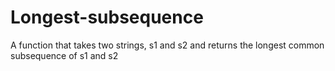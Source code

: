 # Longest-subsequence
A function that takes two strings, s1 and s2 and returns the longest common subsequence of s1 and s2
